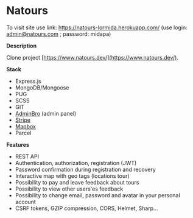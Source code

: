 # **Natours**

To visit site use link: https://natours-lormida.herokuapp.com/ (use login: admin@natours.com ; password: midapa)

**Description**

Clone project [https://www.natours.dev/](https://www.natours.dev/).

**Stack**

- Express.js
- MongoDB/Mongoose
- PUG
- SCSS
- GIT
- [AdminBro](https://adminbro.com/) (admin panel)
- [Stripe](https://stripe.com/)
- [Mapbox](https://www.mapbox.com/)
- Parcel

**Features**

- REST API
- Authentication, authorization, registration (JWT)
- Password confirmation during registration and recovery
- Interactive map with geo tags (locations tour)
- Possibility to pay and leave feedback about tours
- Possibility to view other users&#39;es feedback
- Possibility to change email, password and avatar in your personal account
- CSRF tokens, GZIP compression, CORS, Helmet, Sharp…
